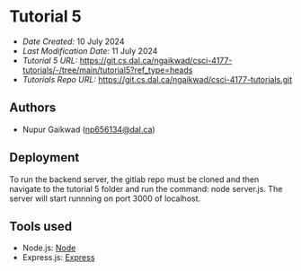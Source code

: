 # Tutorial 5
* *Date Created:* 10 July 2024
* *Last Modification Date:* 11 July 2024
* *Tutorial 5 URL:* https://git.cs.dal.ca/ngaikwad/csci-4177-tutorials/-/tree/main/tutorial5?ref_type=heads
* *Tutorials Repo URL:* https://git.cs.dal.ca/ngaikwad/csci-4177-tutorials.git

## Authors
* Nupur Gaikwad (np656134@dal.ca)

## Deployment
To run the backend server, the gitlab repo must be cloned and then navigate to the tutorial 5 folder and run the command: node server.js. The server will start runnning on port 3000 of localhost. 

## Tools used 
* Node.js: [Node](https://nodejs.org/en/learn/getting-started/introduction-to-nodejs)
* Express.js: [Express](https://expressjs.com/en/5x/api.html)
